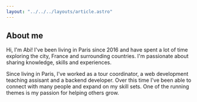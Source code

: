 ```yaml
---
layout: "../../../layouts/article.astro"
---
```


## About me

Hi, I'm Abi! I've been living in Paris since 2016 and have spent a lot of time exploring the city, France and surrounding countries. I'm passionate about sharing knowledge, skills and experiences. 


Since living in Paris, I've worked as a tour coordinator, a web development teaching assisant and a backend developer. Over this time I've been able to connect with many people and expand on my skill sets. One of the running themes is my passion for helping others grow.



